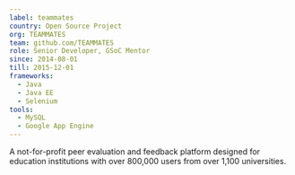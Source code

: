 ```yaml
---
label: teammates
country: Open Source Project
org: TEAMMATES
team: github.com/TEAMMATES
role: Senior Developer, GSoC Mentor
since: 2014-08-01
till: 2015-12-01
frameworks:
  - Java
  - Java EE
  - Selenium
tools:
  - MySQL
  - Google App Engine
---
```


A not-for-profit peer evaluation and feedback platform designed for education institutions with over 800,000 users from over 1,100 universities.